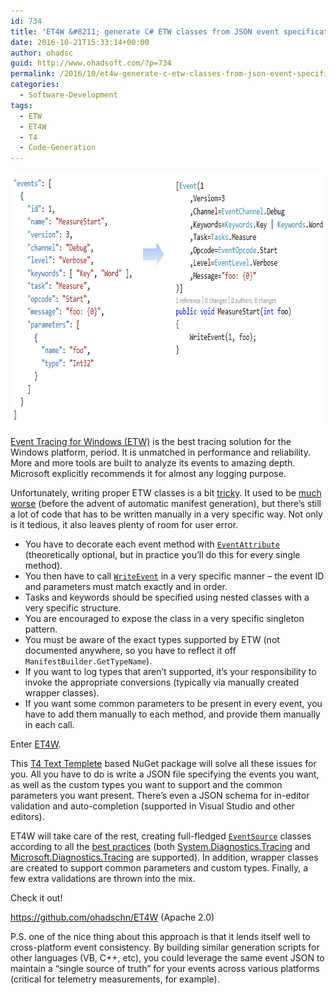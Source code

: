 ```yaml
---
id: 734
title: 'ET4W &#8211; generate C# ETW classes from JSON event specifications using T4'
date: 2016-10-21T15:33:14+00:00
author: ohadsc
guid: http://www.ohadsoft.com/?p=734
permalink: /2016/10/et4w-generate-c-etw-classes-from-json-event-specifications-using-t4/
categories:
  - Software-Development
tags:
  - ETW
  - ET4W
  - T4
  - Code-Generation
---
```

<a href="https://github.com/ohadschn/ET4W" target="_blank"><img src="https://raw.githubusercontent.com/ohadschn/ET4W/master/docs/Transformation.png" width="777" height="406" alt="ET4W" class="aligncenter size-medium" /></a>

<a href="https://msdn.microsoft.com/en-us/library/dn774985(v=pandp.20).aspx" target="_blank">Event Tracing for Windows (ETW)</a> is the best tracing solution for the Windows platform, period. It is unmatched in performance and reliability. More and more tools are built to analyze its events to amazing depth. Microsoft explicitly recommends it for almost any logging purpose.

Unfortunately, writing proper ETW classes is a bit <a href="https://msdn.microsoft.com/en-us/library/dn774985(v=pandp.20).aspx" target="_blank">tricky</a>. It used to be <a href="https://blogs.msdn.microsoft.com/seealso/2011/06/08/use-this-not-this-logging-event-tracing/" target="_blank">much worse</a> (before the advent of automatic manifest generation), but there&#8217;s still a lot of code that has to be written manually in a very specific way. Not only is it tedious, it also leaves plenty of room for user error.

  * You have to decorate each event method with <a href="https://msdn.microsoft.com/en-us/library/system.diagnostics.tracing.eventattribute(v=vs.110).aspx" target="_blank"><code>EventAttribute</code></a> (theoretically optional, but in practice you&#8217;ll do this for every single method).
  * You then have to call <a href="https://msdn.microsoft.com/en-us/library/hh393412(v=vs.110).aspx" target="_blank"><code>WriteEvent</code></a> in a very specific manner &#8211; the event ID and parameters must match exactly and in order.
  * Tasks and keywords should be specified using nested classes with a very specific structure.
  * You are encouraged to expose the class in a very specific singleton pattern.
  * You must be aware of the exact types supported by ETW (not documented anywhere, so you have to reflect it off `ManifestBuilder.GetTypeName`).
  * If you want to log types that aren&#8217;t supported, it&#8217;s your responsibility to invoke the appropriate conversions (typically via manually created wrapper classes).
  * If you want some common parameters to be present in every event, you have to add them manually to each method, and provide them manually in each call.

Enter <a href="https://github.com/ohadschn/ET4W" target="_blank">ET4W</a>.

This <a href="https://msdn.microsoft.com/en-us/library/bb126445.aspx" target="_blank">T4 Text Templete</a> based NuGet package will solve all these issues for you. All you have to do is write a JSON file specifying the events you want, as well as the custom types you want to support and the common parameters you want present. There&#8217;s even a JSON schema for in-editor validation and auto-completion (supported in Visual Studio and other editors). 

ET4W will take care of the rest, creating full-fledged <a href="https://msdn.microsoft.com/en-us/library/system.diagnostics.tracing.eventsource(v=vs.110).aspx" target="_blank"><code>EventSource</code></a> classes according to all the <a href="https://blogs.msmvps.com/kathleen/2014/01/24/how-are-event-parameters-best-used-to-create-an-intuitive-custom-evnetsourcetrace/" target="_blank">best practices</a> (both <a href="https://msdn.microsoft.com/en-us/library/system.diagnostics.tracing(v=vs.110).aspx" target="_blank">System.Diagnostics.Tracing</a> and <a href="https://www.nuget.org/packages/Microsoft.Diagnostics.Tracing.EventSource" target="_blank">Microsoft.Diagnostics.Tracing</a> are supported). In addition, wrapper classes are created to support common parameters and custom types. Finally, a few extra validations are thrown into the mix.

Check it out!
  
<a href="https://github.com/ohadschn/ET4W" target="_blank">https://github.com/ohadschn/ET4W</a> (Apache 2.0)

P.S. one of the nice thing about this approach is that it lends itself well to cross-platform event consistency. By building similar generation scripts for other languages (VB, C++, etc), you could leverage the same event JSON to maintain a &#8220;single source of truth&#8221; for your events across various platforms (critical for telemetry measurements, for example).